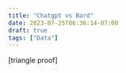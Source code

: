 ```yaml
---
title: "Chatgpt vs Bard"
date: 2023-07-25T06:36:14-07:00
draft: true
tags: ["Data"]
---
```


[triangle proof]